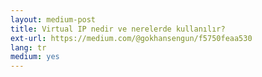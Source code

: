 ```yaml
---
layout: medium-post
title: Virtual IP nedir ve nerelerde kullanılır?
ext-url: https://medium.com/@gokhansengun/f5750feaa530
lang: tr
medium: yes 
---
```

